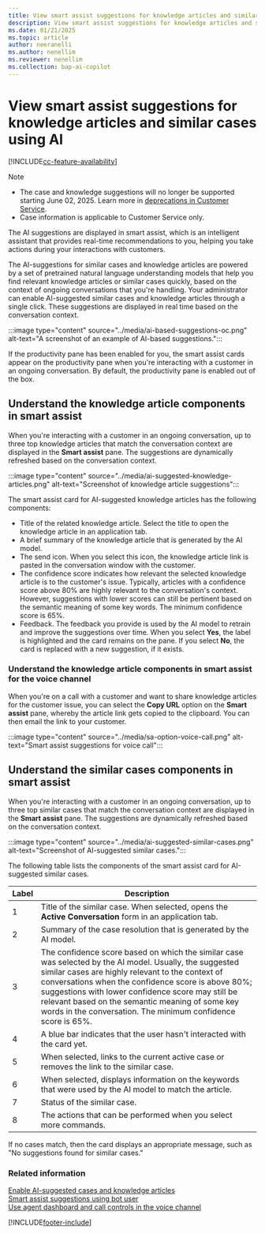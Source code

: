 ```yaml
---
title: View smart assist suggestions for knowledge articles and similar cases using AI
description: View smart assist suggestions for knowledge articles and similar cases using AI.
ms.date: 01/21/2025
ms.topic: article
author: neeranelli
ms.author: nenellim
ms.reviewer: nenellim
ms.collection: bap-ai-copilot
---
```



# View smart assist suggestions for knowledge articles and similar cases using AI

[!INCLUDE[cc-feature-availability](../../includes/cc-feature-availability.md)]

> [!NOTE]
> - The case and knowledge suggestions will no longer be supported starting June 02, 2025. Learn more in [deprecations in Customer Service](../implement/deprecations-customer-service.md).
> - Case information is applicable to Customer Service only.

The AI suggestions are displayed in smart assist, which is an intelligent assistant that provides real-time recommendations to you, helping you take actions during your interactions with customers.

The AI-suggestions for similar cases and knowledge articles are powered by a set of pretrained natural language understanding models that help you find relevant knowledge articles or similar cases quickly, based on the context of ongoing conversations that you're handling. Your administrator can enable AI-suggested similar cases and knowledge articles through a single click. These suggestions are displayed in real time based on the conversation context.

:::image type="content" source="../media/ai-based-suggestions-oc.png" alt-text="A screenshot of an example of AI-based suggestions.":::

If the productivity pane has been enabled for you, the smart assist cards appear on the productivity pane when you're interacting with a customer in an ongoing conversation. By default, the productivity pane is enabled out of the box.

## Understand the knowledge article components in smart assist

When you're interacting with a customer in an ongoing conversation, up to three top knowledge articles that match the conversation context are displayed in the **Smart assist** pane. The suggestions are dynamically refreshed based on the conversation context.

   :::image type="content" source="../media/ai-suggested-knowledge-articles.png" alt-text="Screenshot of knowledge article suggestions":::


The smart assist card for AI-suggested knowledge articles has the following components:

- Title of the related knowledge article. Select the title to open the knowledge article in an application tab.
- A brief summary of the knowledge article that is generated by the AI model.
- The send icon. When you select this icon, the knowledge article link is pasted in the conversation window with the customer.
- The confidence score indicates how relevant the selected knowledge article is to the customer's issue. Typically, articles with a confidence score above 80% are highly relevant to the conversation's context. However, suggestions with lower scores can still be pertinent based on the semantic meaning of some key words. The minimum confidence score is 65%.
- Feedback. The feedback you provide is used by the AI model to retrain and improve the suggestions over time. When  you select **Yes**, the label is highlighted and the card remains on the pane. If you select **No**, the card is replaced with a new suggestion, if it exists. 

### Understand the knowledge article components in smart assist for the voice channel

When you're on a call with a customer and want to share knowledge articles for the customer issue, you can select the **Copy URL** option on the **Smart assist** pane, whereby the article link gets copied to the clipboard. You can then email the link to your customer.

:::image type="content" source="../media/sa-option-voice-call.png" alt-text="Smart assist suggestions for voice call":::

## Understand the similar cases components in smart assist

When you're interacting with a customer in an ongoing conversation, up to three top similar cases that match the conversation context are displayed in the **Smart assist** pane. The suggestions are dynamically refreshed based on the conversation context.

:::image type="content" source="../media/ai-suggested-similar-cases.png" alt-text="Screenshot of AI-suggested similar cases.":::

The following table lists the components of the smart assist card for AI-suggested similar cases.

| Label | Description |
|--------|-------------|
| 1 | Title of the similar case. When selected, opens the **Active Conversation** form in an application tab.|
| 2 | Summary of the case resolution that is generated by the AI model. |
| 3 | The confidence score based on which the similar case was selected by the AI model. Usually, the suggested similar cases are highly relevant to the context of conversations when the confidence score is above 80%; suggestions with lower confidence score may still be relevant based on the semantic meaning of some key words in the conversation. The minimum confidence score is 65%. |
| 4 | A blue bar indicates that the user hasn't interacted with the card yet. |
| 5 | When selected, links to the current active case or removes the link to the similar case. |
| 6 | When selected, displays information on the keywords that were used by the AI model to match the article. |
| 7 | Status of the similar case. |
| 8 | The actions that can be performed when you select more commands. |

If no cases match, then the card displays an appropriate message, such as "No suggestions found for similar cases."

### Related information

[Enable AI-suggested cases and knowledge articles](../administer/csw-enable-ai-suggested-cases-knowledge-articles.md)  
[Smart assist suggestions using bot user](oc-smart-assist.md)  
[Use agent dashboard and call controls in the voice channel](/dynamics365/contact-center/use/voice-channel-agent-experience)   


[!INCLUDE[footer-include](../../includes/footer-banner.md)]
